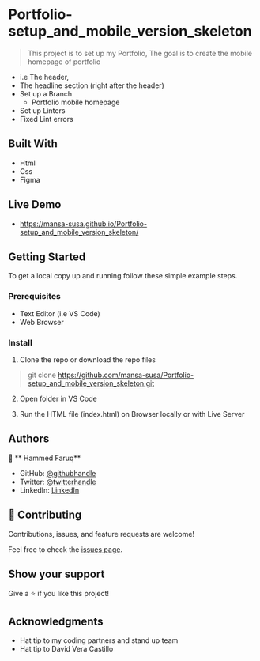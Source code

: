 # Portfolio-setup_and_mobile_version_skeleton
> This project is to set up my Portfolio, The goal is to create the mobile homepage of portfolio
   - i.e The header, 
   - The headline section (right after the header)
- Set up a Branch
   - Portfolio mobile homepage
- Set up Linters
- Fixed Lint errors

## Built With
- Html
- Css
- Figma

## Live Demo
- https://mansa-susa.github.io/Portfolio-setup_and_mobile_version_skeleton/

## Getting Started
To get a local copy up and running follow these simple example steps.

### Prerequisites
- Text Editor (i.e VS Code)
- Web Browser

### Install

1. Clone the repo or download the repo files

> git clone https://github.com/mansa-susa/Portfolio-setup_and_mobile_version_skeleton.git

2. Open folder in VS Code

3. Run the HTML file (index.html) on Browser locally or with Live Server

## Authors

👤 ** Hammed Faruq**

- GitHub: [@githubhandle](https://github.com/mansa-susa)
- Twitter: [@twitterhandle](https://twitter.com/mansa_susa)
- LinkedIn: [LinkedIn](https://linkedin.com/in/faruq-hammed-931862169/)

## 🤝 Contributing

Contributions, issues, and feature requests are welcome!

Feel free to check the [issues page](../../issues/).

## Show your support

Give a ⭐️ if you like this project!

## Acknowledgments

- Hat tip to my coding partners and stand up team
- Hat tip to David Vera Castillo

